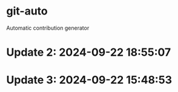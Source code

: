 # git-auto

Automatic contribution generator

# Update 2: 2024-09-22 18:55:07

# Update 3: 2024-09-22 15:48:53
